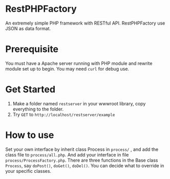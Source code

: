 RestPHPFactory
==============

An extremely simple PHP framework with RESTful API. RestPHPFactory use JSON as data format.

# Prerequisite
You must have a Apache server running with PHP module and rewrite module set up to begin.
You may need `curl` for debug use.

# Get Started
1. Make a folder named `restserver` in your wwwroot library, copy everything to the folder.
2. Try `GET` to `http://localhost/restserver/example`

# How to use
Set your own interface by inherit class Process in `process/` , and add the class file to `process/all.php`. And add your interface in file `process/ProcessFactory.php`.
There are three functions in the Base class `Process`, say `doPost()`, `doGet()`, `doDel()`. You can decide what to override in your specific classes.
